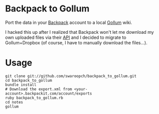 # Backpack to Gollum

Port the data in your [Backpack](http://backpackit.com) account to a local [Gollum](https://github.com/github/gollum) wiki.

I hacked this up after I realized that Backpack won't let me download my own uploaded files via their [API](http://developer.37signals.com/backpack/) and I decided to migrate to Gollum+Dropbox (of course, I have to manually download the files...).

# Usage

    git clone git://github.com/swaroopch/backpack_to_gollum.git
    cd backpack_to_gollum
    bundle install
    # Download the export.xml from <your-account>.backpackit.com/account/exports
    ruby backpack_to_gollum.rb
    cd notes
    gollum
